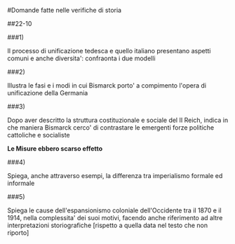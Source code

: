 #Domande fatte nelle verifiche di storia

##22-10

###1)

Il processo di unificazione tedesca e quello italiano presentano aspetti comuni
e anche diversita': confraonta i due modelli

###2)

Illustra le fasi e i modi in cui Bismarck porto' a compimento l'opera di
unificazione della Germania

###3)

Dopo aver descritto la struttura costituzionale e sociale del II Reich, indica
in che maniera Bismarck cerco' di contrastare le emergenti forze politiche
cattoliche e socialiste

**Le Misure ebbero scarso effetto**

###4)

Spiega, anche attraverso esempi, la differenza tra imperialismo formale ed
informale

###5)

Spiega le cause dell'espansionismo coloniale dell'Occidente tra il 1870 e il
1914, nella complessita' dei suoi motivi, facendo anche riferimento ad altre
interpretazioni storiografiche [rispetto a quella data nel testo che non
riporto]

